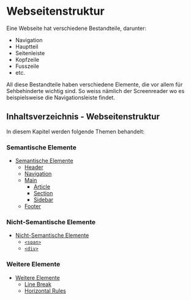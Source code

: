 # Webseitenstruktur

<show-structure depth="2" />

Eine Webseite hat verschiedene Bestandteile, darunter:

- Navigation
- Hauptteil
- Seitenleiste
- Kopfzeile
- Fusszeile
- etc.

All diese Bestandteile haben verschiedene Elemente, die vor allem für Sehbehinderte wichtig sind. So weiss nämlich der Screenreader wo es
beispielsweise die Navigationsleiste findet.

## Inhaltsverzeichnis - Webseitenstruktur

In diesem Kapitel werden folgende Themen behandelt:

### Semantische Elemente

- [Semantische Elemente](Semantische-Elemente.md)
    * [Header](Header.md)
    * [Navigation](Navigation.md)
    * [Main](Main.md)
        * [Article](Artikel.md)
        * [Section](Sektion.md)
        * [Sidebar](Sidebar.md)
    * [Footer](Footer.md)

### Nicht-Semantische Elemente

- [Nicht-Semantische Elemente](Nicht-Semantische-Elemente.md)
    - [`<span>`](Span.md)
    - [`<div>`](Division.md)

### Weitere Elemente

- [Weitere Elemente](Weitere-Elemente.md)
    - [Line Break](Line-Break.md)
    - [Horizontal Rules](Horizontal-Rules.md)